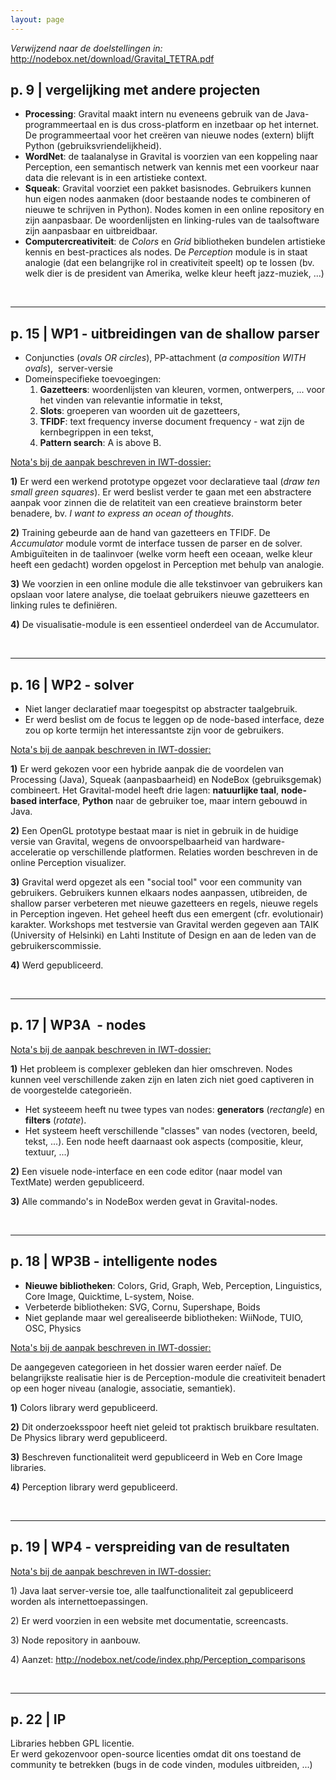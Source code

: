 ```yaml
---
layout: page
---
```

<p><i>Verwijzend naar de doelstellingen in:</i><a href="http://nodebox.net/download/Gravital_TETRA.pdf" target="_self"><br />http://nodebox.net/download/Gravital_TETRA.pdf</a></p><h2>p. 9 | vergelijking met andere projecten <br /></h2><ul><li><b>Processing</b>: Gravital maakt intern nu eveneens gebruik van de Java-programmeertaal en is dus cross-platform en inzetbaar op het internet. De programmeertaal voor het creëren van nieuwe nodes (extern) blijft Python (gebruiksvriendelijkheid). </li><li><b>WordNet</b>: de taalanalyse in Gravital is voorzien van een koppeling naar Perception, een semantisch netwerk van kennis met een voorkeur naar data die relevant is in een artistieke context. </li><li><b>Squeak</b>: Gravital voorziet een pakket basisnodes. Gebruikers kunnen hun eigen nodes aanmaken (door bestaande nodes te combineren of nieuwe te schrijven in Python). Nodes komen in een online repository en zijn aanpasbaar. De woordenlijsten en linking-rules van de taalsoftware zijn aanpasbaar en uitbreidbaar. </li><li><b>Computercreativiteit</b>: de <i>Colors</i> en <i>Grid</i> bibliotheken bundelen artistieke kennis en best-practices als nodes. De <i>Perception</i> module is in staat analogie (dat een belangrijke rol in creativiteit speelt) op te lossen (bv. welk dier is de president van Amerika, welke kleur heeft jazz-muziek, ...)</li></ul><p> </p><hr size="2" width="100%" /><h2>p. 15 | WP1 - uitbreidingen van de shallow parser</h2><ul><li>Conjuncties (<i>ovals OR circles</i>), PP-attachment (<i>a composition WITH ovals</i>),  server-versie</li><li>Domeinspecifieke toevoegingen: <br /><ol><li><b>Gazetteers</b>: woordenlijsten van kleuren, vormen, ontwerpers, ... voor het vinden van relevantie informatie in tekst,</li><li><b>Slots</b>: groeperen van woorden uit de gazetteers,</li><li><b>TFIDF</b>: text frequency inverse document frequency - wat zijn de kernbegrippen in een tekst,</li><li><b>Pattern search</b>: A is above B.</li></ol></li></ul><p><u>Nota's bij de aanpak beschreven in IWT-dossier:</u></p><p><b>1)</b> Er werd een werkend prototype opgezet voor declaratieve taal (<i>draw ten small green squares</i>). Er werd beslist verder te gaan met een abstractere aanpak voor zinnen die de relatiteit van een creatieve brainstorm beter benadere, bv.<i> I want to express an ocean of thoughts</i>.</p><p><b>2)</b> Training gebeurde aan de hand van gazetteers en TFIDF. De <i>Accumulator</i> module vormt de interface tussen de parser en de solver. Ambiguïteiten in de taalinvoer (welke vorm heeft een oceaan, welke kleur heeft een gedacht) worden opgelost in Perception met behulp van analogie.</p><p><b>3)</b> We voorzien in een online module die alle tekstinvoer van gebruikers kan opslaan voor latere analyse, die toelaat gebruikers nieuwe gazetteers en linking rules te definiëren. </p><p><b>4)</b> De visualisatie-module is een essentieel onderdeel van de Accumulator.</p><p> </p><hr size="2" width="100%" /><h2>p. 16 | WP2 - solver</h2><ul><li>Niet langer declaratief maar toegespitst op abstracter taalgebruik.</li><li>Er werd beslist om de focus te leggen op de node-based interface, deze zou op korte termijn het interessantste zijn voor de gebruikers. </li></ul><p><u>Nota's bij de aanpak beschreven in IWT-dossier:</u></p><p><b>1)</b> Er werd gekozen voor een hybride aanpak die de voordelen van Processing (Java), Squeak (aanpasbaarheid) en NodeBox (gebruiksgemak) combineert. Het Gravital-model heeft drie lagen: <b>natuurlijke taal</b>, <b>node-based interface</b>, <b>Python</b> naar de gebruiker toe, maar intern gebouwd in Java.</p><p><b>2)</b> Een OpenGL prototype bestaat maar is niet in gebruik in de huidige versie van Gravital, wegens de onvoorspelbaarheid van hardware-acceleratie op verschillende platformen. Relaties worden beschreven in de online Perception visualizer.</p><p><b>3)</b> Gravital werd opgezet als een "social tool" voor een community van gebruikers. Gebruikers kunnen elkaars nodes aanpassen, utibreiden, de shallow parser verbeteren met nieuwe gazetteers en regels, nieuwe regels in Perception ingeven. Het geheel heeft dus een emergent (cfr. evolutionair) karakter. Workshops met testversie van Gravital werden gegeven aan TAIK (University of Helsinki) en Lahti Institute of Design en aan de leden van de gebruikerscommissie. </p><p><b>4)</b> Werd gepubliceerd. </p><p> </p><hr size="2" width="100%" /><h2>p. 17 | WP3A  - nodes</h2><p><u>Nota's bij de aanpak beschreven in IWT-dossier:</u> <br /></p><p><b>1)</b> Het probleem is complexer gebleken dan hier omschreven. Nodes kunnen veel verschillende zaken zijn en laten zich niet goed captiveren in de voorgestelde categorieën.</p><ul><li>Het systeeem heeft nu twee types van nodes: <b>generators</b> (<i>rectangle</i>) en <b>filters</b> (<i>rotate</i>). </li><li>Het systeem heeft verschillende "classes" van nodes (vectoren, beeld, tekst, ...). Een node heeft daarnaast ook aspects (compositie, kleur, textuur, ...) <br /></li></ul><p><b>2)</b> Een visuele node-interface en een code editor (naar model van TextMate) werden gepubliceerd.</p><p><b>3)</b> Alle commando's in NodeBox werden gevat in Gravital-nodes. </p><p> </p><hr size="2" width="100%" /><h2><b>p. 18 | WP3B - intelligente nodes</b></h2><ul><li><b>Nieuwe bibliotheken</b>: Colors, Grid, Graph, Web, Perception, Linguistics, Core Image, Quicktime, L-system, Noise.</li><li>Verbeterde bibliotheken: SVG, Cornu, Supershape, Boids</li><li>Niet geplande maar wel gerealiseerde bibliotheken: WiiNode, TUIO, OSC, Physics<br /></li></ul><p><u>Nota's bij de aanpak beschreven in IWT-dossier:</u> </p><p>De aangegeven categorieen in het dossier waren eerder naïef. De belangrijkste realisatie hier is de Perception-module die creativiteit benadert op een hoger niveau (analogie, associatie, semantiek). </p><p> <b>1)</b> Colors library werd gepubliceerd.</p><p><b>2)</b> Dit onderzoeksspoor heeft niet geleid tot praktisch bruikbare resultaten. De Physics library werd gepubliceerd. </p><p><b>3)</b> Beschreven functionaliteit werd gepubliceerd in Web en Core Image libraries.</p><p><b>4)</b> Perception library werd gepubliceerd. <br /></p><p> </p><hr size="2" width="100%" /><h2>p. 19 | WP4 - verspreiding van de resultaten</h2><p><u>Nota's bij de aanpak beschreven in IWT-dossier:</u> <br /></p><p>1) Java laat server-versie toe, alle taalfunctionaliteit zal gepubliceerd worden als internettoepassingen.</p><p>2) Er werd voorzien in een website met documentatie, screencasts.</p><p>3) Node repository in aanbouw. <br /></p><p>4) Aanzet: <a href="http://nodebox.net/code/index.php/Perception_comparisons" target="_self">http://nodebox.net/code/index.php/Perception_comparisons </a></p><p> </p><hr size="2" width="100%" /><h2>p. 22 | IP</h2><p>Libraries hebben GPL licentie.<br />Er werd gekozenvoor open-source licenties omdat dit ons toestand de community te betrekken (bugs in de code vinden, modules uitbreiden, ...)<br /></p> 